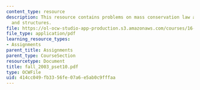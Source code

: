 ```yaml
---
content_type: resource
description: This resource contains problems on mass conservation law and materials
  and structures.
file: https://ol-ocw-studio-app-production.s3.amazonaws.com/courses/16-01-unified-engineering-i-ii-iii-iv-fall-2005-spring-2006/414cc049fb3356fe07a6e5ab0c9fffaa_fall_2003_pset10.pdf
file_type: application/pdf
learning_resource_types:
- Assignments
parent_title: Assignments
parent_type: CourseSection
resourcetype: Document
title: fall_2003_pset10.pdf
type: OCWFile
uid: 414cc049-fb33-56fe-07a6-e5ab0c9fffaa
---
```

